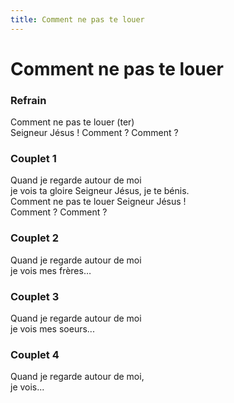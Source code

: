 ```yaml
---
title: Comment ne pas te louer
---
```

# Comment ne pas te louer


### Refrain

Comment ne pas te louer (ter) \
Seigneur Jésus ! Comment ? Comment ?

### Couplet 1

Quand je regarde autour de moi \
je vois ta gloire Seigneur Jésus, je te bénis. \
Comment ne pas te louer Seigneur Jésus ! \
Comment ? Comment ?

### Couplet 2

Quand je regarde autour de moi \
je vois mes frères…

### Couplet 3

Quand je regarde autour de moi \
je vois mes soeurs...

### Couplet 4

Quand je regarde autour de moi, \
je vois...

